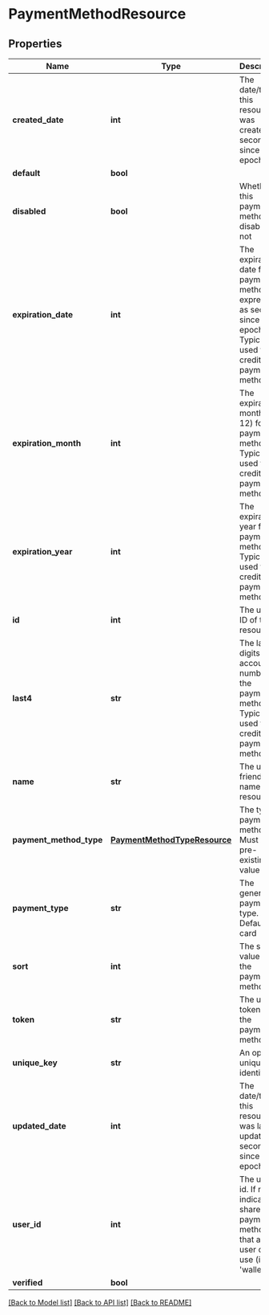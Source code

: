 # PaymentMethodResource

## Properties
Name | Type | Description | Notes
------------ | ------------- | ------------- | -------------
**created_date** | **int** | The date/time this resource was created in seconds since unix epoch | [optional] 
**default** | **bool** |  | [optional] 
**disabled** | **bool** | Whether this payment method is disabled or not | [optional] 
**expiration_date** | **int** | The expiration date for the payment method, expressed as seconds since epoch. Typically used for credit card payment methods | [optional] 
**expiration_month** | **int** | The expiration month (1 - 12) for the payment method. Typically used for credit card payment methods | [optional] 
**expiration_year** | **int** | The expiration year for the payment method. Typically used for credit card payment methods | [optional] 
**id** | **int** | The unique ID of the resource | [optional] 
**last4** | **str** | The last 4 digits of the account number for the payment method. Typically used for credit card payment methods | [optional] 
**name** | **str** | The user friendly name of the resource | 
**payment_method_type** | [**PaymentMethodTypeResource**](PaymentMethodTypeResource.md) | The type of payment method. Must be a pre-existing value | 
**payment_type** | **str** | The generic payment type. Default is card | [optional] 
**sort** | **int** | The sort value for the payment method | [optional] 
**token** | **str** | The unique token for the payment method | [optional] 
**unique_key** | **str** | An optional unique identifier | [optional] 
**updated_date** | **int** | The date/time this resource was last updated in seconds since unix epoch | [optional] 
**user_id** | **int** | The user&#39;s id. If null, indicates a shared payment method that any user can use (i.e., &#39;wallet&#39;) | [optional] 
**verified** | **bool** |  | [optional] 

[[Back to Model list]](../README.md#documentation-for-models) [[Back to API list]](../README.md#documentation-for-api-endpoints) [[Back to README]](../README.md)



